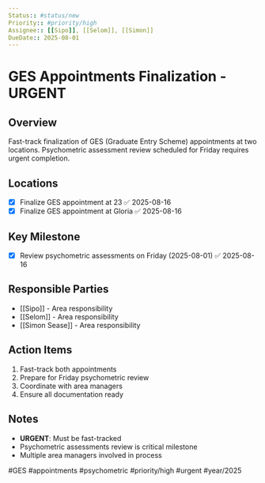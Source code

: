```yaml
---
Status:: #status/new
Priority:: #priority/high
Assignee:: [[Sipo]], [[Selom]], [[Simon]]
DueDate:: 2025-08-01
---
```


# GES Appointments Finalization - URGENT

## Overview
Fast-track finalization of GES (Graduate Entry Scheme) appointments at two locations. Psychometric assessment review scheduled for Friday requires urgent completion.

## Locations
- [x] Finalize GES appointment at 23 ✅ 2025-08-16
- [x] Finalize GES appointment at Gloria ✅ 2025-08-16

## Key Milestone
- [x] Review psychometric assessments on Friday (2025-08-01) ✅ 2025-08-16

## Responsible Parties
- [[Sipo]] - Area responsibility
- [[Selom]] - Area responsibility  
- [[Simon Sease]] - Area responsibility

## Action Items
1. Fast-track both appointments
2. Prepare for Friday psychometric review
3. Coordinate with area managers
4. Ensure all documentation ready

## Notes
- **URGENT**: Must be fast-tracked
- Psychometric assessments review is critical milestone
- Multiple area managers involved in process

#GES #appointments #psychometric #priority/high #urgent #year/2025